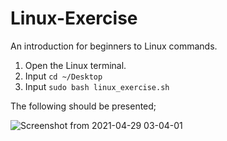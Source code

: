 # Linux-Exercise
An introduction for beginners to Linux commands.

1. Open the Linux terminal.
2. Input `cd ~/Desktop`
3. Input `sudo bash linux_exercise.sh`

The following should be presented;

![Screenshot from 2021-04-29 03-04-01](https://user-images.githubusercontent.com/83390530/116514299-8356c600-a8d3-11eb-9ff7-304836286935.png)
